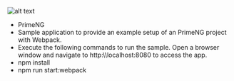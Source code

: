  ![alt text](https://www.primefaces.org/wp-content/uploads/2018/05/primeng-sidebar.svg "PrimeNG")
 -  PrimeNG
 -  Sample application to provide an example setup of an PrimeNG project with Webpack.
 -  Execute the following commands to run the sample. Open a browser window and navigate to http:\\\\localhost:8080 to access the app.
 -  npm install
 -  npm run start:webpack
